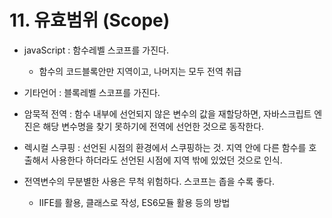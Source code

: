 # 11. 유효범위 (Scope)

- javaScript : 함수레벨 스코프를 가진다.
  - 함수의 코드블록안만 지역이고, 나머지는 모두 전역 취급
- 기타언어 : 블록레벨 스코프를 가진다.

- 암묵적 전역 : 함수 내부에 선언되지 않은 변수의 값을 재할당하면, 자바스크립트 엔진은 해당 변수명을 찾기 못하기에 전역에 선언한 것으로 동작한다.

- 렉시컬 스쿠핑 : 선언된 시점의 환경에서 스쿠핑하는 것. 지역 안에 다른 함수를 호출해서 사용한다 하더라도 선언된 시점에 지역 밖에 있었던 것으로 인식.

- 전역변수의 무분별한 사용은 무척 위험하다. 스코프는 좁을 수록 좋다.
  - IIFE를 활용, 클래스로 작성, ES6모듈 활용 등의 방법